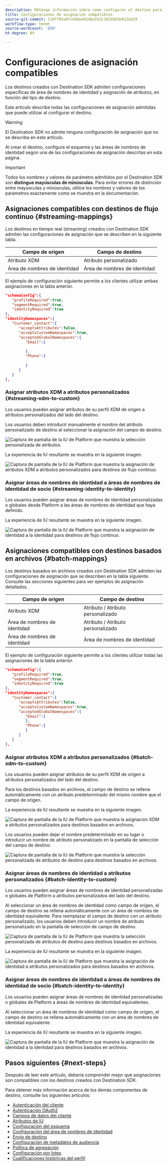 ```yaml
---
description: Obtenga información sobre cómo configurar el destino para las configuraciones de asignación de atributos e identidad admitidas.
title: Configuraciones de asignación compatibles
source-git-commit: 118ff85a9fceb8ee81dbafe2c381d365b813da29
workflow-type: tm+mt
source-wordcount: '659'
ht-degree: 0%

---
```



# Configuraciones de asignación compatibles

Los destinos creados con Destination SDK admiten configuraciones específicas de área de nombres de identidad y asignación de atributos, en función del tipo de destino.

Este artículo describe todas las configuraciones de asignación admitidas que puede utilizar al configurar el destino.

>[!WARNING]
>
>El Destination SDK no admite ninguna configuración de asignación que no se describa en este artículo.

Al crear el destino, configure el esquema y las áreas de nombres de identidad según una de las configuraciones de asignación descritas en esta página.

>[!IMPORTANT]
>
>Todos los nombres y valores de parámetro admitidos por el Destination SDK son **distingue mayúsculas de minúsculas**. Para evitar errores de distinción entre mayúsculas y minúsculas, utilice los nombres y valores de los parámetros exactamente como se muestra en la documentación.

## Asignaciones compatibles con destinos de flujo continuo {#streaming-mappings}

Los destinos en tiempo real (streaming) creados con Destination SDK admiten las configuraciones de asignación que se describen en la siguiente tabla.

| Campo de origen | Campo de destino |
| --- | --- |
| Atributo XDM | Atributo personalizado |
| Área de nombres de identidad | Área de nombres de identidad |

El ejemplo de configuración siguiente permite a los clientes utilizar ambas asignaciones en la tabla anterior.

```json
"schemaConfig":{
   "profileRequired":true,
   "segmentRequired":true,
   "identityRequired":true
},
"identityNamespaces":{
   "Customer_contact":{
      "acceptsAttributes":false,
      "acceptsCustomNamespaces":true,
      "acceptedGlobalNamespaces":{
         "Email":{
            
         },
         "Phone":{
            
         }
      }
   }
},
```

### Asignar atributos XDM a atributos personalizados {#streaming-xdm-to-custom}

Los usuarios pueden asignar atributos de su perfil XDM de origen a atributos personalizados del lado del destino.

Los usuarios deben introducir manualmente el nombre del atributo personalizado de destino al seleccionar la asignación del campo de destino.

![Captura de pantalla de la IU de Platform que muestra la selección personalizada de atributos.](../../assets/functionality/destination-configuration/mapping-streaming-select-custom-attribute.png)

La experiencia de IU resultante se muestra en la siguiente imagen.

![Captura de pantalla de la IU de Platform que muestra la asignación de atributos XDM a atributos personalizados para destinos de flujo continuo.](../../assets/functionality/destination-configuration/mapping-streaming-xdm-custom.png)

### Asignar áreas de nombres de identidad a áreas de nombres de identidad de socio {#streaming-identity-to-identity}

Los usuarios pueden asignar áreas de nombres de identidad personalizadas o globales desde Platform a las áreas de nombres de identidad que haya definido.

La experiencia de IU resultante se muestra en la siguiente imagen.

![Captura de pantalla de la IU de Platform que muestra la asignación de identidad a la identidad para destinos de flujo continuo.](../../assets/functionality/destination-configuration/mapping-streaming-identity-identity.png)

## Asignaciones compatibles con destinos basados en archivos {#batch-mappings}

Los destinos basados en archivos creados con Destination SDK admiten las configuraciones de asignación que se describen en la tabla siguiente. Consulte las secciones siguientes para ver ejemplos de asignación detallados.

| Campo de origen | Campo de destino |
| --- | --- |
| Atributo XDM | Atributo / Atributo personalizado |
| Área de nombres de identidad | Atributo / Atributo personalizado |
| Área de nombres de identidad | Área de nombres de identidad |

El ejemplo de configuración siguiente permite a los clientes utilizar todas las asignaciones de la tabla anterior.

```json
"schemaConfig":{
   "profileRequired":true,
   "segmentRequired":true,
   "identityRequired":true
},
"identityNamespaces":{
   "Customer_contact":{
      "acceptsAttributes":false,
      "acceptsCustomNamespaces":true,
      "acceptedGlobalNamespaces":{
         "Email":{
         },
         "Phone":{
         }
      }
   }
},
```

### Asignar atributos XDM a atributos personalizados {#batch-xdm-to-custom}

Los usuarios pueden asignar atributos de su perfil XDM de origen a atributos personalizados del lado del destino.

Para los destinos basados en archivos, el campo de destino se rellena automáticamente con un atributo predeterminado del mismo nombre que el campo de origen.

La experiencia de IU resultante se muestra en la siguiente imagen.

![Captura de pantalla de la IU de Platform que muestra la asignación XDM a atributos personalizados para destinos basados en archivos.](../../assets/functionality/destination-configuration/mapping-batch-xdm-custom.png)

Los usuarios pueden dejar el nombre predeterminado en su lugar o introducir un nombre de atributo personalizado en la pantalla de selección del campo de destino.

![Captura de pantalla de la IU de Platform que muestra la selección personalizada de atributos de destino para destinos basados en archivos.](../../assets/functionality/destination-configuration/mapping-batch-custom-attribute.png)

### Asignar áreas de nombres de identidad a atributos personalizados {#batch-identity-to-custom}

Los usuarios pueden asignar áreas de nombres de identidad personalizadas o globales de Platform a atributos personalizados del lado del destino.

Al seleccionar un área de nombres de identidad como campo de origen, el campo de destino se rellena automáticamente con un área de nombres de identidad equivalente. Para reemplazar el campo de destino con un atributo personalizado, los usuarios deben introducir un nombre de atributo personalizado en la pantalla de selección de campo de destino.

![Captura de pantalla de la IU de Platform que muestra la selección personalizada de atributos de destino para destinos basados en archivos.](../../assets/functionality/destination-configuration/mapping-batch-custom-attribute.png)

La experiencia de IU resultante se muestra en la siguiente imagen.

![Captura de pantalla de la IU de Platform que muestra la asignación de identidad a atributos personalizados para destinos basados en archivos.](../../assets/functionality/destination-configuration/mapping-batch-identity-custom.png)

### Asignar áreas de nombres de identidad a áreas de nombres de identidad de socio {#batch-identity-to-identity}

Los usuarios pueden asignar áreas de nombres de identidad personalizadas o globales de Platform a áreas de nombres de identidad equivalentes.

Al seleccionar un área de nombres de identidad como campo de origen, el campo de destino se rellena automáticamente con un área de nombres de identidad equivalente.

La experiencia de IU resultante se muestra en la siguiente imagen.

![Captura de pantalla de la IU de Platform que muestra la asignación de identidad a la identidad para destinos basados en archivos.](../../assets/functionality/destination-configuration/mapping-batch-identity-identity.png)


## Pasos siguientes {#next-steps}

Después de leer este artículo, debería comprender mejor qué asignaciones son compatibles con los destinos creados con Destination SDK.

Para obtener más información acerca de los demás componentes de destino, consulte los siguientes artículos:

* [Autenticación del cliente](customer-authentication.md)
* [Autenticación OAuth2](oauth2-authentication.md)
* [Campos de datos del cliente](customer-data-fields.md)
* [Atributos de IU](ui-attributes.md)
* [Configuración del esquema](schema-configuration.md)
* [Configuración del área de nombres de identidad](identity-namespace-configuration.md)
* [Envío de destino](destination-delivery.md)
* [Configuración de metadatos de audiencia](audience-metadata-configuration.md)
* [Política de agregación](aggregation-policy.md)
* [Configuración por lotes](batch-configuration.md)
* [Cualificaciones históricas del perfil](historical-profile-qualifications.md)